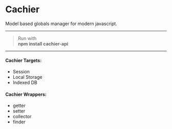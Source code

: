 # Cachier
Model based globals manager for modern javascript.

***
> Run with <br/>
> <b>npm install cachier-api</b>
***

#### Cachier Targets:
* Session
* Local Storage
* Indexed DB

#### Cachier Wrappers:
* getter
* setter
* collector
* finder